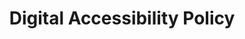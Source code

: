 ---
title: Digital Accessibility Policy
permalink: /council/policy/index.html
tags: council
eleventyNavigation: 
    key: Digital Accessibility Policy
    parent: Council
    order: 1
---